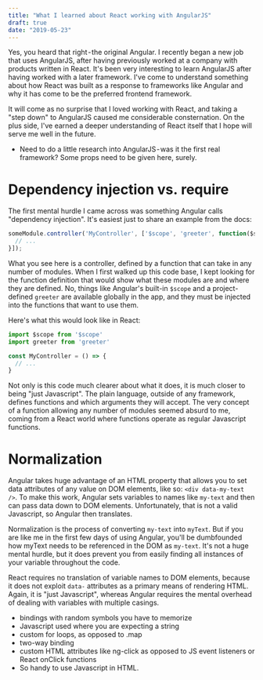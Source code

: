 ```yaml
---
title: "What I learned about React working with AngularJS"
draft: true
date: "2019-05-23"
---
```

Yes, you heard that right - the original Angular. I recently began a new job that uses AngularJS, after having previously worked at a company with products written in React. It's been very interesting to learn AngularJS after having worked with a later framework. I've come to understand something about how React was built as a response to frameworks like Angular and why it has come to be the preferred frontend framework.

It will come as no surprise that I loved working with React, and taking a "step down" to AngularJS caused me considerable consternation. On the plus side, I've earned a deeper understanding of React itself that I hope will serve me well in the future.

- Need to do a little research into AngularJS - was it the first real framework? Some props need to be given here, surely.

# Dependency injection vs. require
The first mental hurdle I came across was something Angular calls "dependency injection". It's easiest just to share an example from the docs:
```javascript
someModule.controller('MyController', ['$scope', 'greeter', function($scope, greeter) {
  // ...
}]);
```
What you see here is a controller, defined by a function that can take in any number of modules. When I first walked up this code base, I kept looking for the function definition that would show what these modules are and where they are defined. No, things like Angular's built-in `$scope` and a project-defined `greeter` are available globally in the app, and they must be injected into the functions that want to use them.

Here's what this would look like in React:
```javascript
import $scope from '$scope'
import greeter from 'greeter'

const MyController = () => {
  // ...
}
```
Not only is this code much clearer about what it does, it is much closer to being "just Javascript". The plain language, outside of any framework, defines functions and which arguments they will accept. The very concept of a function allowing any number of modules seemed absurd to me, coming from a React world where functions operate as regular Javascript functions.

# Normalization
Angular takes huge advantage of an HTML property that allows you to set data attributes of any value on DOM elements, like so: `<div data-my-text />`. To make this work, Angular sets variables to names like `my-text` and then can pass data down to DOM elements. Unfortunately, that is not a valid Javascript, so Angular then translates. 

 
Normalization is the process of converting `my-text` into `myText`. But if you are like me in the first few days of using Angular, you'll be dumbfounded how myText needs to be referenced in the DOM as `my-text`. It's not a huge mental hurdle, but it does prevent you from easily finding all instances of your variable throughout the code. 

 
React requires no translation of variable names to DOM elements, because it does not exploit `data-` attributes as a primary means of rendering HTML. Again, it is "just Javascript", whereas Angular requires the mental overhead of dealing with variables with multiple casings.
- bindings with random symbols you have to memorize
- Javascript used where you are expecting a string
- custom for loops, as opposed to .map
- two-way binding
- custom HTML attributes like ng-click as opposed to JS event listeners or React onClick functions
- So handy to use Javascript in HTML.
